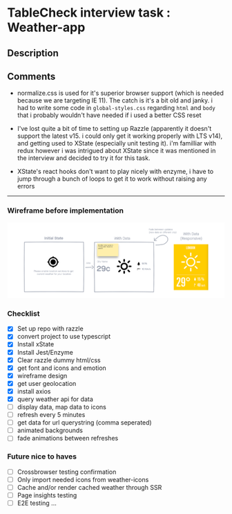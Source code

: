 # TableCheck interview task : Weather-app

## Description

## Comments

- normalize.css is used for it's superior browser support (which is needed because we are targeting IE 11). The catch is it's a bit old and janky. i had to write some code in `global-styles.css` regarding `html` and `body` that i probably wouldn't have needed if i used a better CSS reset

- I've lost quite a bit of time to setting up Razzle (apparently it doesn't support the latest v15. i could only get it working properly with LTS v14), and getting used to XState (especially unit testing it). i'm familliar with redux however i was intrigued about XState since it was mentioned in the interview and decided to try it for this task.

- XState's react hooks don't want to play nicely with enzyme, i have to jump through a bunch of loops to get it to work without raising any errors

---

### Wireframe before implementation
![Wireframe](wireframe.png)
### Checklist

- [x] Set up repo with razzle
- [x] convert project to use typescript
- [x] Install xState
- [x] Install Jest/Enzyme
- [x] Clear razzle dummy html/css
- [x] get font and icons and emotion
- [x] wireframe design
- [x] get user geolocation
- [x] install axios
- [x] query weather api for data
- [ ] display data, map data to icons
- [ ] refresh every 5 minutes
- [ ] get data for url querystring (comma seperated)
- [ ] animated backgrounds
- [ ] fade animations between refreshes

### Future nice to haves
- [ ] Crossbrowser testing confirmation
- [ ] Only import needed icons from weather-icons
- [ ] Cache and/or render cached weather through SSR
- [ ] Page insights testing
- [ ] E2E testing
...